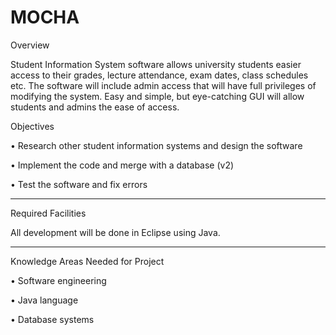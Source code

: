 # MOCHA

Overview 

Student Information System software allows university students easier access to their grades, lecture attendance, exam dates, class schedules etc. The software will include admin access that will have full privileges of modifying the system. Easy and simple, but eye-catching GUI will allow students and admins the ease of access.

Objectives

• Research other student information systems and design the software 

• Implement the code and merge with a database (v2)

• Test the software and fix errors

-----------

Required Facilities

All development will be done in Eclipse using Java.

-----------

Knowledge Areas Needed for Project 

• Software engineering 

• Java language 

• Database systems
